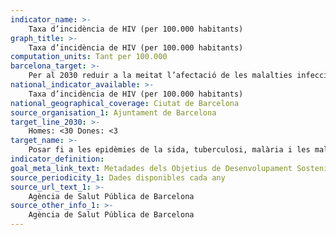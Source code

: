 ```yaml
---
indicator_name: >-
    Taxa d’incidència de HIV (per 100.000 habitants)
graph_title: >-
    Taxa d’incidència de HIV (per 100.000 habitants)
computation_units: Tant per 100.000
barcelona_target: >-
    Per al 2030 reduir a la meitat l’afectació de les malalties infeccioses
national_indicator_available: >-
    Taxa d’incidència de HIV (per 100.000 habitants)
national_geographical_coverage: Ciutat de Barcelona
source_organisation_1: Ajuntament de Barcelona
target_line_2030: >-
    Homes: <30 Dones: <3
target_name: >-
    Posar fi a les epidèmies de la sida, tuberculosi, malària i les malalties tropicals desateses, i combatre l’hepatitis, les malalties transmeses per l’aigua i altres malalties transmissibles
indicator_definition:
goal_meta_link_text: Metadades dels Objetius de Desenvolupament Sostenible de les Nacions Unides (pdf 894kB)
source_periodicity_1: Dades disponibles cada any
source_url_text_1: >-
    Agència de Salut Pública de Barcelona 
source_other_info_1: >-
    Agència de Salut Pública de Barcelona
---
```

